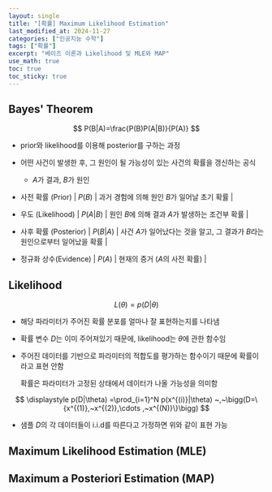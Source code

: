 ```yaml
---
layout: single
title: "[확률] Maximum Likelihood Estimation"
last_modified_at: 2024-11-27
categories: ["인공지능 수학"]
tags: ["확률"]
excerpt: "베이즈 이론과 Likelihood 및 MLE와 MAP"
use_math: true
toc: true
toc_sticky: true
---
```


## Bayes' Theorem

$$
P(B|A)=\frac{P(B)P(A|B)}{P(A)}
$$

- prior와 likelihood를 이용해 posterior를 구하는 과정
- 어떤 사건이 발생한 후, 그 원인이 될 가능성이 있는 사건의 확률을 갱신하는 공식
    - $A$가 결과, $B$가 원인

- 사전 확률 (Prior) | $P(B)$ | 과거 경험에 의해 원인 $B$가 일어날 초기 확률 |
- 우도 (Likelihood) | $P(A|B)$ | 원인 $B$에 의해 결과 $A$가 발생하는 조건부 확률 |
- 사후 확률 (Posterior) | $P(B|A)$ | 사건 $A$가 일어났다는 것을 알고, 그 결과가 $B$라는 원인으로부터 일어났을 확률 |
- 정규화 상수(Evidence) | $P(A)$ | 현재의 증거 ($A$의 사전 확률) |

## Likelihood

$$
L(\theta)=p(D|\theta)
$$

- 해당 파라미터가 주어진 확률 분포를 얼마나 잘 표현하는지를 나타냄
- 확률 변수 $D$는 이미 주어져있기 때문에, likelihood는 $\theta$에 관한 함수임
- 주어진 데이터를 기반으로 파라미터의 적합도를 평가하는 함수이기 때문에 확률이라고 표현 안함
    
    확률은 파라미터가 고정된 상태에서 데이터가 나올 가능성을 의미함
    

$$
\displaystyle
p(D|\theta)
=\prod_{i=1}^N p(x^{(i)}|\theta)
~,~\bigg(D=\{x^{(1)},~x^{(2)},\cdots ,~x^{(N)}\}\bigg)
$$

- 샘플 $D$의 각 데이터들이 i.i.d를 따른다고 가정하면 위와 같이 표현 가능

## Maximum Likelihood Estimation (MLE)

## Maximum a Posteriori Estimation (MAP)
